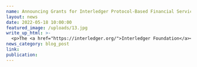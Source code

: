 ```yaml
---
name: Announcing Grants for Interledger Protocol-Based Financial Services 
layout: news
date: 2022-05-18 10:00:00
featured_image: /uploads/13.jpg
write_up_html: >-
  <p>The <a href="https://interledger.org/">Interledger Foundation</a></p>
news_category: blog_post
link:
publication:
---
```


